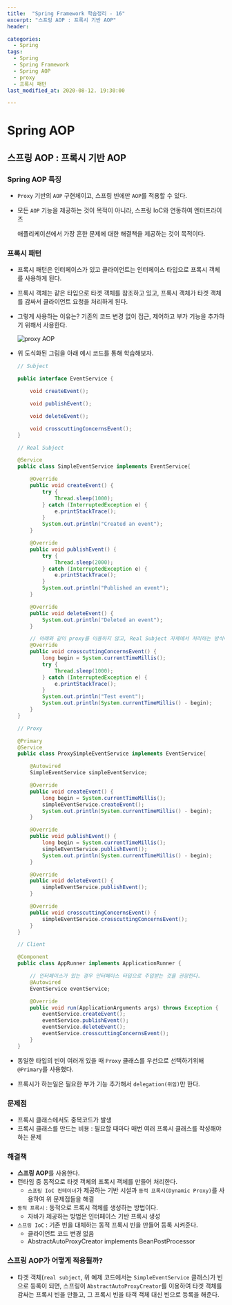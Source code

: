 ```yaml
---
title:  "Spring Framework 학습정리 - 16"
excerpt: "스프링 AOP : 프록시 기반 AOP"
header:

categories:
  - Spring
tags:
  - Spring
  - Spring Framework
  - Spring AOP
  - proxy
  - 프록시 패턴
last_modified_at: 2020-08-12. 19:30:00

---
```


# Spring AOP

## 스프링 AOP : 프록시 기반 AOP

### Spring AOP 특징

-  `Proxy` 기반의 `AOP` 구현체이고, 스프링 빈에만 `AOP`를 적용할 수 있다.

- 모든 `AOP` 기능을 제공하는 것이 목적이 아니라, 스프링 IoC와 연동하여 엔터프라이즈

  애플리케이션에서 가장 흔한 문제에 대한 해결책을 제공하는 것이 목적이다.



### 프록시 패턴

- 프록시 패턴은 인터페이스가 있고 클라이언트는 인터페이스 타입으로 프록시 객체를 사용하게 된다.

- 프록시 객체는 같은 타입으로 타겟 객체를 참조하고 있고, 프록시 객체가 타겟 객체를 감싸서 클라이언트 요청을 처리하게 된다.

- 그렇게 사용하는 이유는? 기존의 코드 변경 없이 접근, 제어하고 부가 기능을 추가하기 위해서 사용한다.

  ![proxy AOP](https://user-images.githubusercontent.com/58318041/89997752-88350480-dcc7-11ea-8a5d-db4ed1deed5e.png)

- 위 도식화된 그림을 아래 예시 코드를 통해 학습해보자.

  ```java
  // Subject
  
  public interface EventService {
  
      void createEvent();
  
      void publishEvent();
  
      void deleteEvent();
  
      void crosscuttingConcernsEvent();
  }
  ```

  ```java
  // Real Subject
  
  @Service
  public class SimpleEventService implements EventService{
  
      @Override
      public void createEvent() {
          try {
              Thread.sleep(1000);
          } catch (InterruptedException e) {
              e.printStackTrace();
          }
          System.out.println("Created an event");
      }
  
      @Override
      public void publishEvent() {
          try {
              Thread.sleep(2000);
          } catch (InterruptedException e) {
              e.printStackTrace();
          }
          System.out.println("Published an event");
      }
  
      @Override
      public void deleteEvent() {
          System.out.println("Deleted an event");
      }
  
      // 아래와 같이 proxy를 이용하지 않고, Real Subject 자체에서 처리하는 방식이 Crosscutting Concerns 이다.
      @Override
      public void crosscuttingConcernsEvent() {
          long begin = System.currentTimeMillis();
          try {
              Thread.sleep(1000);
          } catch (InterruptedException e) {
              e.printStackTrace();
          }
          System.out.println("Test event");
          System.out.println(System.currentTimeMillis() - begin);
      }
  }
  ```

  ```java
  // Proxy
  
  @Primary
  @Service
  public class ProxySimpleEventService implements EventService{
  
      @Autowired
      SimpleEventService simpleEventService;
  
      @Override
      public void createEvent() {
          long begin = System.currentTimeMillis();
          simpleEventService.createEvent();
          System.out.println(System.currentTimeMillis() - begin);
      }
  
      @Override
      public void publishEvent() {
          long begin = System.currentTimeMillis();
          simpleEventService.publishEvent();
          System.out.println(System.currentTimeMillis() - begin);
      }
  
      @Override
      public void deleteEvent() {
          simpleEventService.publishEvent();
      }
  
      @Override
      public void crosscuttingConcernsEvent() {
          simpleEventService.crosscuttingConcernsEvent();
      }
  }
  ```

  ```java
  // Client
  
  @Component
  public class AppRunner implements ApplicationRunner {
  
      // 인터페이스가 있는 경우 인터페이스 타입으로 주입받는 것을 권장한다.
      @Autowired
      EventService eventService;
  
      @Override
      public void run(ApplicationArguments args) throws Exception {
          eventService.createEvent();
          eventService.publishEvent();
          eventService.deleteEvent();
          eventService.crosscuttingConcernsEvent();
      }
  }
  ```

- 동일한 타입의 빈이 여러개 있을 때  `Proxy` 클래스를 우선으로 선택하기위해 `@Primary`를 사용했다.

- 프록시가 하는일은 필요한 부가 기능 추가해서 `delegation(위임)`만 한다.



### 문제점

- 프록시 클래스에서도 중복코드가 발생
- 프록시 클래스를 만드는 비용 : 필요할 때마다 매번 여러 프록시 클래스를 작성해야 하는 문제

### 해결책

- **스프링 AOP**를 사용한다.
- 런타임 중 동적으로 타겟 객체의 프록시 객체를 만들어 처리한다.
  - `스프링 IoC 컨테이너`가 제공하는 기반 시설과 `동적 프록시(Dynamic Proxy)`를 사용하여 위 문제점들을 해결
- `동적 프록시` : 동적으로 프록시 객체를 생성하는 방법이다.
  - 자바가 제공하는 방법은 인터페이스 기반 프록시 생성
- `스프링 IoC` : 기존 빈을 대체하는 동적 프록시 빈을 만들어 등록 시켜준다.
  - 클라이언트 코드 변경 없음
  - AbstractAutoProxyCreator​ implements ​BeanPostProcessor



### 스프링 AOP가 어떻게 적용될까?

- 타겟 객체(`real subject`, 위 예제 코드에서는 `SimpleEventService` 클래스)가 빈으로 등록이 되면, 스프링이 `AbstractAutoProxyCreator`를 이용하여 타겟 객체를 감싸는 프록시 빈을 만들고, 그 프록시 빈을 타객 객체 대신 빈으로 등록을 해준다.

